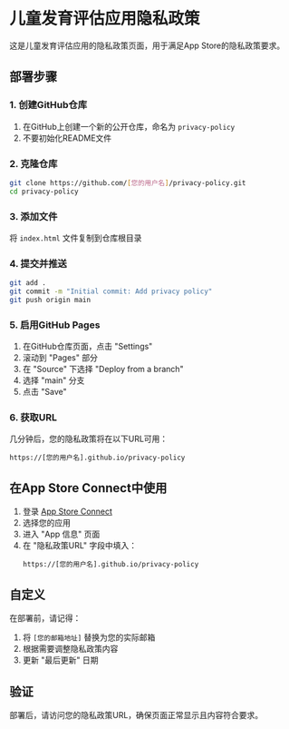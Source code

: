 # 儿童发育评估应用隐私政策

这是儿童发育评估应用的隐私政策页面，用于满足App Store的隐私政策要求。

## 部署步骤

### 1. 创建GitHub仓库
1. 在GitHub上创建一个新的公开仓库，命名为 `privacy-policy`
2. 不要初始化README文件

### 2. 克隆仓库
```bash
git clone https://github.com/[您的用户名]/privacy-policy.git
cd privacy-policy
```

### 3. 添加文件
将 `index.html` 文件复制到仓库根目录

### 4. 提交并推送
```bash
git add .
git commit -m "Initial commit: Add privacy policy"
git push origin main
```

### 5. 启用GitHub Pages
1. 在GitHub仓库页面，点击 "Settings"
2. 滚动到 "Pages" 部分
3. 在 "Source" 下选择 "Deploy from a branch"
4. 选择 "main" 分支
5. 点击 "Save"

### 6. 获取URL
几分钟后，您的隐私政策将在以下URL可用：
```
https://[您的用户名].github.io/privacy-policy
```

## 在App Store Connect中使用

1. 登录 [App Store Connect](https://appstoreconnect.apple.com)
2. 选择您的应用
3. 进入 "App 信息" 页面
4. 在 "隐私政策URL" 字段中填入：
   ```
   https://[您的用户名].github.io/privacy-policy
   ```

## 自定义

在部署前，请记得：
1. 将 `[您的邮箱地址]` 替换为您的实际邮箱
2. 根据需要调整隐私政策内容
3. 更新 "最后更新" 日期

## 验证

部署后，请访问您的隐私政策URL，确保页面正常显示且内容符合要求。
